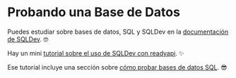 # Probando una Base de Datos

Puedes estudiar sobre bases de datos, SQL y SQLDev en la <a href="https://sqldev.khulnasoft.com/" class="external-link" target="_blank">documentación de SQLDev</a>. 🤓

Hay un mini <a href="https://sqldev.khulnasoft.com/tutorial/readyapi/" class="external-link" target="_blank">tutorial sobre el uso de SQLDev con readyapi</a>. ✨

Ese tutorial incluye una sección sobre <a href="https://sqldev.khulnasoft.com/tutorial/readyapi/tests/" class="external-link" target="_blank">cómo probar bases de datos SQL</a>. 😎
